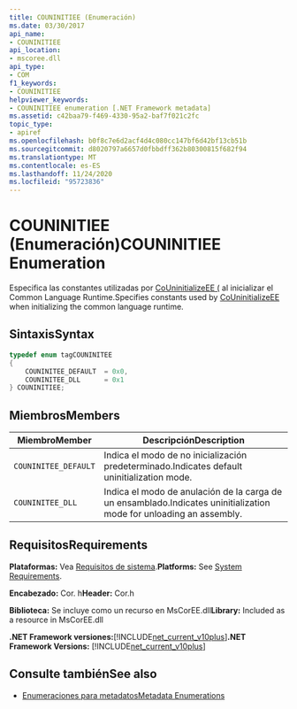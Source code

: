 ```yaml
---
title: COUNINITIEE (Enumeración)
ms.date: 03/30/2017
api_name:
- COUNINITIEE
api_location:
- mscoree.dll
api_type:
- COM
f1_keywords:
- COUNINITIEE
helpviewer_keywords:
- COUNINITIEE enumeration [.NET Framework metadata]
ms.assetid: c42baa79-f469-4330-95a2-baf7f021c2fc
topic_type:
- apiref
ms.openlocfilehash: b0f8c7e6d2acf4d4c080cc147bf6d42bf13cb51b
ms.sourcegitcommit: d8020797a6657d0fbbdff362b80300815f682f94
ms.translationtype: MT
ms.contentlocale: es-ES
ms.lasthandoff: 11/24/2020
ms.locfileid: "95723836"
---
```

# <a name="couninitiee-enumeration"></a><span data-ttu-id="38169-102">COUNINITIEE (Enumeración)</span><span class="sxs-lookup"><span data-stu-id="38169-102">COUNINITIEE Enumeration</span></span>

<span data-ttu-id="38169-103">Especifica las constantes utilizadas por [CoUninitializeEE (](../hosting/couninitializeee-function.md) al inicializar el Common Language Runtime.</span><span class="sxs-lookup"><span data-stu-id="38169-103">Specifies constants used by [CoUninitializeEE](../hosting/couninitializeee-function.md) when initializing the common language runtime.</span></span>  
  
## <a name="syntax"></a><span data-ttu-id="38169-104">Sintaxis</span><span class="sxs-lookup"><span data-stu-id="38169-104">Syntax</span></span>  
  
```cpp  
typedef enum tagCOUNINITEE  
{  
    COUNINITEE_DEFAULT  = 0x0,
    COUNINITEE_DLL      = 0x1  
} COUNINITIEE;  
```  
  
## <a name="members"></a><span data-ttu-id="38169-105">Miembros</span><span class="sxs-lookup"><span data-stu-id="38169-105">Members</span></span>  
  
|<span data-ttu-id="38169-106">Miembro</span><span class="sxs-lookup"><span data-stu-id="38169-106">Member</span></span>|<span data-ttu-id="38169-107">Descripción</span><span class="sxs-lookup"><span data-stu-id="38169-107">Description</span></span>|  
|------------|-----------------|  
|`COUNINITEE_DEFAULT`|<span data-ttu-id="38169-108">Indica el modo de no inicialización predeterminado.</span><span class="sxs-lookup"><span data-stu-id="38169-108">Indicates default uninitialization mode.</span></span>|  
|`COUNINITEE_DLL`|<span data-ttu-id="38169-109">Indica el modo de anulación de la carga de un ensamblado.</span><span class="sxs-lookup"><span data-stu-id="38169-109">Indicates uninitialization mode for unloading an assembly.</span></span>|  
  
## <a name="requirements"></a><span data-ttu-id="38169-110">Requisitos</span><span class="sxs-lookup"><span data-stu-id="38169-110">Requirements</span></span>  

 <span data-ttu-id="38169-111">**Plataformas:** Vea [Requisitos de sistema](../../get-started/system-requirements.md).</span><span class="sxs-lookup"><span data-stu-id="38169-111">**Platforms:** See [System Requirements](../../get-started/system-requirements.md).</span></span>  
  
 <span data-ttu-id="38169-112">**Encabezado:** Cor. h</span><span class="sxs-lookup"><span data-stu-id="38169-112">**Header:** Cor.h</span></span>  
  
 <span data-ttu-id="38169-113">**Biblioteca:** Se incluye como un recurso en MsCorEE.dll</span><span class="sxs-lookup"><span data-stu-id="38169-113">**Library:** Included as a resource in MsCorEE.dll</span></span>  
  
 <span data-ttu-id="38169-114">**.NET Framework versiones:**[!INCLUDE[net_current_v10plus](../../../../includes/net-current-v10plus-md.md)]</span><span class="sxs-lookup"><span data-stu-id="38169-114">**.NET Framework Versions:** [!INCLUDE[net_current_v10plus](../../../../includes/net-current-v10plus-md.md)]</span></span>  
  
## <a name="see-also"></a><span data-ttu-id="38169-115">Consulte también</span><span class="sxs-lookup"><span data-stu-id="38169-115">See also</span></span>

- [<span data-ttu-id="38169-116">Enumeraciones para metadatos</span><span class="sxs-lookup"><span data-stu-id="38169-116">Metadata Enumerations</span></span>](metadata-enumerations.md)

